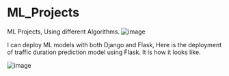 # ML_Projects
ML Projects, Using different Algorithms.
![image](https://user-images.githubusercontent.com/90163078/190579722-eea6ab85-3ef8-4bce-8a16-e7b3de06f85c.png)


I can deploy ML models with both Django and Flask, Here is the deployment of traffic duration prediction model using Flask.
It is how it looks like.


![image](https://user-images.githubusercontent.com/90163078/221443529-597052d3-c4b4-489a-8f8b-95e3085b8620.png)
